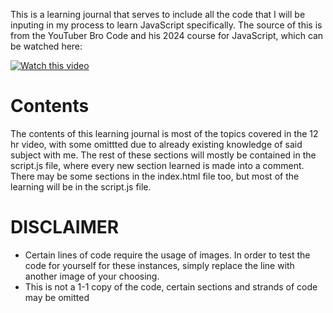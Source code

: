 This is a learning journal that serves to include all the code that I will be inputing in my process to learn JavaScript specifically. The source of this is from the YouTuber Bro Code and his 2024 course for JavaScript, which can be watched here: 

[![Watch this video](https://img.youtube.com/vi/lfmg-EJ8gm4/0.jpg)](https://youtu.be/lfmg-EJ8gm4)


# Contents
The contents of this learning journal is most of the topics covered in the 12 hr video, with some omittted due to already existing knowledge of said subject with me. The rest of these sections will mostly be contained in the script.js file, where every new section learned is made into a comment. There may be some sections in the index.html file too, but most of the learning will be in the script.js file.

# DISCLAIMER
- Certain lines of code require the usage of images. In order to test the code for yourself for these instances, simply replace the line with another image of your choosing.
- This is not a 1-1 copy of the code, certain sections and strands of code may be omitted

